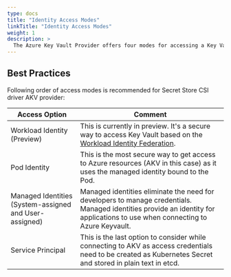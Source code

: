 ```yaml
---
type: docs
title: "Identity Access Modes"
linkTitle: "Identity Access Modes"
weight: 1
description: >
  The Azure Key Vault Provider offers four modes for accessing a Key Vault instance
---
```


## Best Practices

Following order of access modes is recommended for Secret Store CSI driver AKV provider:

| Access Option  | Comment  |
|--- |--- |
| Workload Identity (Preview) | This is currently in preview. It's a secure way to access Key Vault based on the [Workload Identity Federation](https://docs.microsoft.com/en-us/azure/active-directory/develop/workload-identity-federation). |
| Pod Identity  | This is the most secure way to get access to Azure resources (AKV in this case) as it uses the managed identity bound to the Pod.  |
| Managed Identities (System-assigned and User-assigned)  | Managed identities eliminate the need for developers to manage credentials. Managed identities provide an identity for applications to use when connecting to Azure Keyvault.  |
| Service Principal  | This is the last option to consider while connecting to AKV as access credentials need to be created as Kubernetes Secret and stored in plain text in etcd. |
